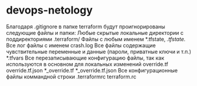# devops-netology
Благодаря .gitignore в папке terraform будут проигнорированы следующие файлы и папки:
Любые скрытые локальные директории с поддиректориями .terraform/
Файлы с любым именем *.tfstate, *.tfstate.*
Все лог файлы с именем crash.log
Все файлы содержащие чувствительные переменные и данные (пароли, приватные ключи и т.п.) *.tfvars
Все перезаписывающие конфигурацию файлы, так как используются в основном для локальных изменений override.tf override.tf.json *_override.tf *_override.tf.json
Все конфигурационные файлы коммандной строки .terraformrc terraform.rc

